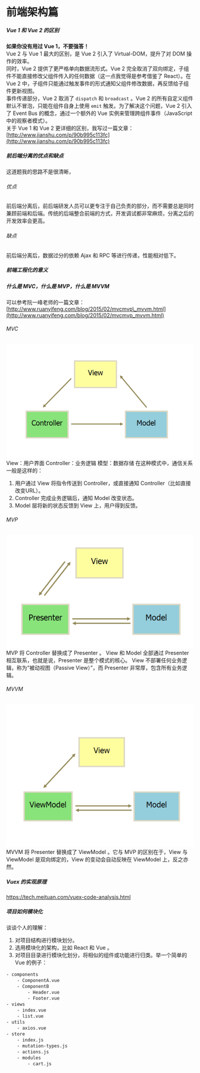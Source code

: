 # 前端架构篇

##### Vue 1 和 Vue 2 的区别

**如果你没有用过 Vue 1，不要强答！**  
Vue 2 与 Vue 1 最大的区别，是 Vue 2 引入了 Virtual-DOM，提升了对 DOM 操作的效率。  
同时，Vue 2 提供了更严格单向数据流形式。Vue 2 完全取消了双向绑定，子组件不能直接修改父组件传入的任何数据（这一点我觉得是参考借鉴了 React）。在 Vue 2 中，子组件只能通过触发事件的形式通知父组件修改数据，再反馈给子组件更新视图。  
事件传递部分，Vue 2 取消了 `dispatch` 和 `broadcast` 。Vue 2 的所有自定义组件默认不冒泡，只能在组件自身上使用 `emit` 触发。为了解决这个问题，Vue 2 引入了 Event Bus 的概念，通过一个额外的 Vue 实例来管理跨组件事件（JavaScript 中的观察者模式）。  
关于 Vue 1 和 Vue 2 更详细的区别，我写过一篇文章：[http://www.jianshu.com/p/90b995c113fc](http://www.jianshu.com/p/90b995c113fc)

##### 前后端分离的优点和缺点

这道题我的思路不是很清晰，

###### 优点

前后端分离后，前后端研发人员可以更专注于自己负责的部分，而不需要总是同时兼顾前端和后端。传统的后端整合前端的方式，开发调试都非常麻烦，分离之后的开发效率会更高。

###### 缺点

前后端分离后，数据过分的依赖 Ajax 和 RPC 等进行传递，性能相对低下。

##### 前端工程化的意义

##### 什么是 MVC，什么是 MVP，什么是 MVVM

可以参考阮一峰老师的一篇文章：[http://www.ruanyifeng.com/blog/2015/02/mvcmvp\_mvvm.html](http://www.ruanyifeng.com/blog/2015/02/mvcmvp_mvvm.html)

###### MVC

![](/assets/mvc.png)
View：用户界面
Controller：业务逻辑
模型：数据存储
在这种模式中，通信关系一般是这样的：
1. 用户通过 View 将指令传送到 Controller，或直接通知 Controller（比如直接改变URL）。
2. Controller 完成业务逻辑后，通知 Model 改变状态。
3. Model 层将新的状态反馈到 View 上，用户得到反馈。

###### MVP

![](/assets/mvp.png)
MVP 将 Controller 替换成了 Presenter 。
View 和 Model 全部通过 Presenter 相互联系，也就是说，Presenter 是整个模式的核心。
View 不部署任何业务逻辑，称为“被动视图（Passive View）”，而 Presenter 非常厚，包含所有业务逻辑。

###### MVVM

![](/assets/mvvm.png)
MVVM 将 Presenter 替换成了 ViewModel 。它与 MVP 的区别在于，View 与 ViewModel 是双向绑定的，View 的变动会自动反映在 ViewModel 上，反之亦然。

##### Vuex 的实现原理
https://tech.meituan.com/vuex-code-analysis.html

##### 项目如何模块化

谈谈个人的理解：
1. 对项目结构进行模块划分。
2. 选用模块化的架构，比如 React 和 Vue 。
3. 对项目目录进行模块化划分，将相似的组件或功能进行归类。举一个简单的 Vue 的例子：

```
- components
    - ComponentA.vue
    - ComponentB
        - Header.vue
        - Footer.vue
- views
    - index.vue
    - list.vue
- utils
    - axios.vue
- store
    - index.js
    - mutation-types.js
    - actions.js
    - modules
        - cart.js
```
